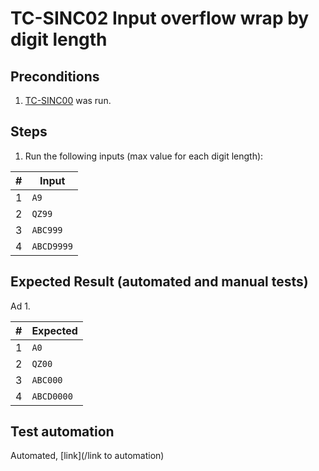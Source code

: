 # TC-SINC02 Input overflow wrap by digit length

## Preconditions

1. [TC-SINC00](TC-SINC00.md) was run.

## Steps

1.  Run the following inputs (max value for each digit length):

| #   | Input      |
| --- | ---------- |
| 1   | `A9`       |
| 2   | `QZ99`     |
| 3   | `ABC999`   |
| 4   | `ABCD9999` |

## Expected Result (automated and manual tests)

Ad 1.

| #   | Expected   |
| --- | ---------- |
| 1   | `A0`       |
| 2   | `QZ00`     |
| 3   | `ABC000`   |
| 4   | `ABCD0000` |

## Test automation

Automated, [link](/link to automation)
